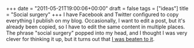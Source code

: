 +++
date = "2011-05-21T19:00:06+00:00"
draft = false
tags = ["ideas"]
title = "Social surgery"
+++
I have Facebook and Twitter configured to copy everything I publish on my blog. Occasionally, I want to edit a post, but it's already been copied, so I have to edit the same content in multiple places. The phrase "social surgery" popped into my head, and I thought I was very clever for thinking it up, but it turns out that [I was beaten to it](http://www.google.com/search?client=safari&rls=en&q=social+surgery&ie=UTF-8&oe=UTF-8).
